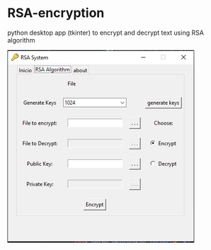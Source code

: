 # RSA-encryption
python desktop app (tkinter) to encrypt and decrypt text using RSA algorithm


![rsasystem](https://raw.githubusercontent.com/lucho19jose/RSA-encryption/main/rsa.PNG)
